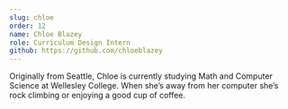 ```yaml
---
slug: chloe
order: 12
name: Chloe Blazey
role: Curriculum Design Intern
github: https://github.com/chloeblazey
---
```


Originally from Seattle, Chloe is currently studying Math and Computer Science at Wellesley College. When she’s away from her computer she’s rock climbing or enjoying a good cup of coffee.
